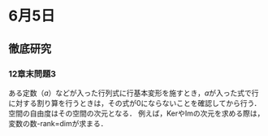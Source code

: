 # 6月5日

## 徹底研究
### 12章末問題3
ある定数（$a$）などが入った行列式に行基本変形を施すとき，$a$が入った式で行に対する割り算を行うときは，その式が$0$にならないことを確認してから行う．
空間の自由度はその空間の次元となる．
例えば，KerやImの次元を求める際は，変数の数-rank=dimが求まる．